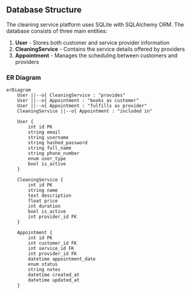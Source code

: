
## Database Structure

The cleaning service platform uses SQLite with SQLAlchemy ORM. The database consists of three main entities:

1. **User** - Stores both customer and service provider information
2. **CleaningService** - Contains the service details offered by providers
3. **Appointment** - Manages the scheduling between customers and providers

### ER Diagram

```mermaid
erDiagram
    User ||--o{ CleaningService : "provides"
    User ||--o{ Appointment : "books as customer"
    User ||--o{ Appointment : "fulfills as provider"
    CleaningService ||--o{ Appointment : "included in"
    
    User {
        int id PK
        string email
        string username
        string hashed_password
        string full_name
        string phone_number
        enum user_type
        bool is_active
    }
    
    CleaningService {
        int id PK
        string name
        text description
        float price
        int duration
        bool is_active
        int provider_id FK
    }
    
    Appointment {
        int id PK
        int customer_id FK
        int service_id FK
        int provider_id FK
        datetime appointment_date
        enum status
        string notes
        datetime created_at
        datetime updated_at
    }
```

